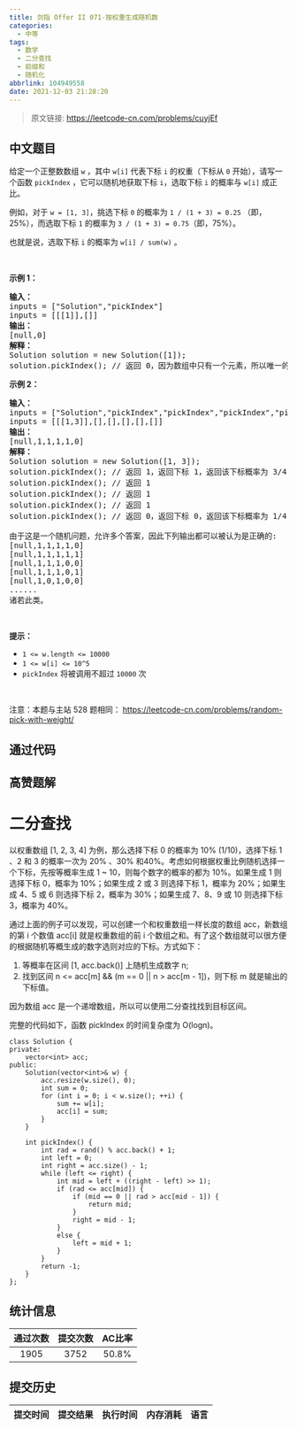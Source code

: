 ```yaml
---
title: 剑指 Offer II 071-按权重生成随机数
categories:
  - 中等
tags:
  - 数学
  - 二分查找
  - 前缀和
  - 随机化
abbrlink: 104949558
date: 2021-12-03 21:28:20
---
```


> 原文链接: https://leetcode-cn.com/problems/cuyjEf




## 中文题目
<div><p>给定一个正整数数组&nbsp;<code>w</code> ，其中&nbsp;<code>w[i]</code>&nbsp;代表下标 <code>i</code>&nbsp;的权重（下标从 <code>0</code> 开始），请写一个函数&nbsp;<code>pickIndex</code>&nbsp;，它可以随机地获取下标 <code>i</code>，选取下标 <code>i</code>&nbsp;的概率与&nbsp;<code>w[i]</code>&nbsp;成正比。</p>

<ol>
</ol>

<p>例如，对于 <code>w = [1, 3]</code>，挑选下标 <code>0</code> 的概率为 <code>1 / (1 + 3)&nbsp;= 0.25</code> （即，25%），而选取下标 <code>1</code> 的概率为 <code>3 / (1 + 3)&nbsp;= 0.75</code>（即，75%）。</p>

<p>也就是说，选取下标 <code>i</code> 的概率为 <code>w[i] / sum(w)</code> 。</p>

<p>&nbsp;</p>

<p><strong>示例 1：</strong></p>

<pre>
<strong>输入：</strong>
inputs = [&quot;Solution&quot;,&quot;pickIndex&quot;]
inputs = [[[1]],[]]
<strong>输出：</strong>
[null,0]
<strong>解释：</strong>
Solution solution = new Solution([1]);
solution.pickIndex(); // 返回 0，因为数组中只有一个元素，所以唯一的选择是返回下标 0。</pre>

<p><strong>示例 2：</strong></p>

<pre>
<strong>输入：</strong>
inputs = [&quot;Solution&quot;,&quot;pickIndex&quot;,&quot;pickIndex&quot;,&quot;pickIndex&quot;,&quot;pickIndex&quot;,&quot;pickIndex&quot;]
inputs = [[[1,3]],[],[],[],[],[]]
<strong>输出：</strong>
[null,1,1,1,1,0]
<strong>解释：</strong>
Solution solution = new Solution([1, 3]);
solution.pickIndex(); // 返回 1，返回下标 1，返回该下标概率为 3/4 。
solution.pickIndex(); // 返回 1
solution.pickIndex(); // 返回 1
solution.pickIndex(); // 返回 1
solution.pickIndex(); // 返回 0，返回下标 0，返回该下标概率为 1/4 。

由于这是一个随机问题，允许多个答案，因此下列输出都可以被认为是正确的:
[null,1,1,1,1,0]
[null,1,1,1,1,1]
[null,1,1,1,0,0]
[null,1,1,1,0,1]
[null,1,0,1,0,0]
......
诸若此类。
</pre>

<p>&nbsp;</p>

<p><strong>提示：</strong></p>

<ul>
	<li><code>1 &lt;= w.length &lt;= 10000</code></li>
	<li><code>1 &lt;= w[i] &lt;= 10^5</code></li>
	<li><code>pickIndex</code>&nbsp;将被调用不超过&nbsp;<code>10000</code>&nbsp;次</li>
</ul>

<p>&nbsp;</p>

<p><meta charset="UTF-8" />注意：本题与主站 528&nbsp;题相同：&nbsp;<a href="https://leetcode-cn.com/problems/random-pick-with-weight/">https://leetcode-cn.com/problems/random-pick-with-weight/</a></p>
</div>

## 通过代码
<RecoDemo>
</RecoDemo>


## 高赞题解
# **二分查找**
以权重数组 [1, 2, 3, 4] 为例，那么选择下标 0 的概率为 10% (1/10)，选择下标 1 、2 和 3 的概率一次为 20% 、30% 和40%。考虑如何根据权重比例随机选择一个下标，先按等概率生成 1 ~ 10，则每个数字的概率的都为 10%。如果生成 1 则选择下标 0，概率为 10%；如果生成 2 或 3 则选择下标 1，概率为 20%；如果生成 4、5 或 6 则选择下标 2，概率为 30%；如果生成 7、8、9 或 10 则选择下标 3，概率为 40%。

通过上面的例子可以发现，可以创建一个和权重数组一样长度的数组 acc，新数组的第 i 个数值 acc[i] 就是权重数组的前 i 个数组之和。有了这个数组就可以很方便的根据随机等概生成的数字选则对应的下标。方式如下：
1. 等概率在区间 [1, acc.back()] 上随机生成数字 n;
2. 找到区间 n <= acc[m] && (m == 0 || n > acc[m - 1])，则下标 m 就是输出的下标值。

因为数组 acc 是一个递增数组，所以可以使用二分查找找到目标区间。

完整的代码如下，函数 pickIndex 的时间复杂度为 O(logn)。

```
class Solution {
private:
    vector<int> acc;
public:
    Solution(vector<int>& w) {
        acc.resize(w.size(), 0);
        int sum = 0;
        for (int i = 0; i < w.size(); ++i) {
            sum += w[i];
            acc[i] = sum;
        }
    }
    
    int pickIndex() {
        int rad = rand() % acc.back() + 1;
        int left = 0;
        int right = acc.size() - 1;
        while (left <= right) {
            int mid = left + ((right - left) >> 1);
            if (rad <= acc[mid]) {
                if (mid == 0 || rad > acc[mid - 1]) {
                    return mid;
                }
                right = mid - 1;
            }
            else {
                left = mid + 1;
            }
        }
        return -1;
    }
};
```


## 统计信息
| 通过次数 | 提交次数 | AC比率 |
| :------: | :------: | :------: |
|    1905    |    3752    |   50.8%   |

## 提交历史
| 提交时间 | 提交结果 | 执行时间 |  内存消耗  | 语言 |
| :------: | :------: | :------: | :--------: | :--------: |
